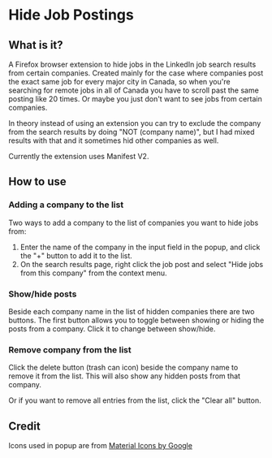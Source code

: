 # Hide Job Postings

## What is it?

A Firefox browser extension to hide jobs in the LinkedIn job search results from certain companies.
Created mainly for the case where companies post the exact same job for every major city in Canada, so when you're searching for remote jobs in all of Canada you have to scroll past the same posting like 20 times. Or maybe you just don't want to see jobs from certain companies.

In theory instead of using an extension you can try to exclude the company from the search results by doing "NOT (company name)", but I had mixed results with that and it sometimes hid other companies as well.

Currently the extension uses Manifest V2.

## How to use

### Adding a company to the list

Two ways to add a company to the list of companies you want to hide jobs from:

1. Enter the name of the company in the input field in the popup, and click the "+" button to add it to the list.
2. On the search results page, right click the job post and select "Hide jobs from this company" from the context menu.

### Show/hide posts

Beside each company name in the list of hidden companies there are two buttons. The first button allows you to toggle between showing or hiding the posts from a company. Click it to change between show/hide.

### Remove company from the list

Click the delete button (trash can icon) beside the company name to remove it from the list. This will also show any hidden posts from that company.

Or if you want to remove all entries from the list, click the "Clear all" button.

## Credit

Icons used in popup are from [Material Icons by Google](https://github.com/google/material-design-icons)
